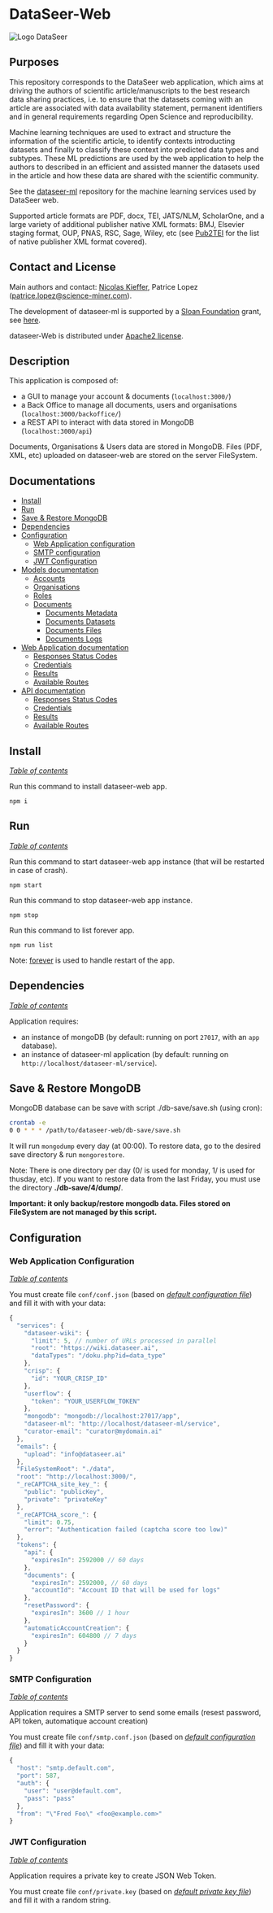 # DataSeer-Web

![Logo DataSeer](public/img/DataSeer-logo-75.png "Logo")

## Purposes

This repository corresponds to the DataSeer web application, which aims at driving the authors of scientific article/manuscripts to the best research data sharing practices, i.e. to ensure that the datasets coming with an article are associated with data availability statement, permanent identifiers and in general requirements regarding Open Science and reproducibility. 

Machine learning techniques are used to extract and structure the information of the scientific article, to identify contexts introducting datasets and finally to classify these context into predicted data types and subtypes. These ML predictions are used by the web application to help the authors to described in an efficient and assisted manner the datasets used in the article and how these data are shared with the scientific community. 

See the [dataseer-ml](https://github.com/dataseer/dataseer-ml) repository for the machine learning services used by DataSeer web.

Supported article formats are PDF, docx, TEI, JATS/NLM, ScholarOne, and a large variety of additional publisher native XML formats: BMJ, Elsevier staging format, OUP, PNAS, RSC, Sage, Wiley, etc (see [Pub2TEI](https://github.com/kermitt2/Pub2TEI) for the list of native publisher XML format covered).

## Contact and License

Main authors and contact: [Nicolas Kieffer](https://github.com/NicolasKieffer), Patrice Lopez (<patrice.lopez@science-miner.com>).

The development of dataseer-ml is supported by a [Sloan Foundation](https://sloan.org/) grant, see [here](https://coko.foundation/coko-receives-sloan-foundation-grant-to-build-dataseer-a-missing-piece-in-the-data-sharing-puzzle/).

dataseer-Web is distributed under [Apache2 license](https://www.apache.org/licenses/LICENSE-2.0).

## Description

This application is composed of: 

  - a GUI to manage your account & documents (`localhost:3000/`)
  - a Back Office to manage all documents, users and organisations (`localhost:3000/backoffice/`)
  - a REST API to interact with data stored in MongoDB (`localhost:3000/api`)

Documents, Organisations & Users data are stored in MongoDB. Files (PDF, XML, etc) uploaded on dataseer-web are stored on the server FileSystem.

## Documentations

  - [Install](#install)
  - [Run](#run)
  - [Save & Restore MongoDB](#save--restore-mongodb)
  - [Dependencies](#dependencies)
  - [Configuration](#configuration)
    - [Web Application configuration](#web-application-configuration)
    - [SMTP configuration](#smtp-configuration)
    - [JWT Configuration](#jwt-configuration)
  - [Models documentation](doc/MODELS.md#models-documentation)
    - [Accounts](doc/MODELS.md#accounts)
    - [Organisations](doc/MODELS.md#organisations)
    - [Roles](doc/MODELS.md#roles)
    - [Documents](doc/MODELS.md#documents)
      - [Documents Metadata](doc/MODELS.md#documents-metadata)
      - [Documents Datasets](doc/MODELS.md#documents-datasets)
      - [Documents Files](doc/MODELS.md#documents-files)
      - [Documents Logs](doc/MODELS.md#documents-logs)
  - [Web Application documentation](doc/WEBAPP.md#web-application-documentation)
    - [Responses Status Codes](doc/WEBAPP.md#response-status-codes)
    - [Credentials](doc/WEBAPP.md#credentials)
    - [Results](doc/WEBAPP.md#results)
    - [Available Routes](doc/WEBAPP.md#available-routes)
  - [API documentation](doc/API.md#api-documentation)
    - [Responses Status Codes](doc/API.md#response-status-codes)
    - [Credentials](doc/API.md#credentials)
    - [Results](doc/API.md#results)
    - [Available Routes](doc/API.md#available-routes)


## Install

*[Table of contents](#documentations)*

Run this command to install dataseer-web app.

``npm i``

## Run

*[Table of contents](#documentations)*

Run this command to start dataseer-web app instance (that will be restarted in case of crash).

``npm start``

Run this command to stop dataseer-web app instance.

``npm stop``

Run this command to list forever app.

``npm run list``

Note: [forever](https://www.npmjs.com/package/forever) is used to handle restart of the app.

## Dependencies

*[Table of contents](#documentations)*

Application requires:

  - an instance of mongoDB (by default: running on port `27017`, with an `app` database).
  - an instance of dataseer-ml application (by default: running on `http://localhost/dataseer-ml/service`).

## Save & Restore MongoDB

MongoDB database can be save with script ./db-save/save.sh (using cron):

```bash
crontab -e
0 0 * * * /path/to/dataseer-web/db-save/save.sh
```

It will run ``mongodump`` every day (at 00:00). To restore data, go to the desired save directory & run ``mongorestore``.

Note: There is one directory per day (0/ is used for monday, 1/ is used for thusday, etc). If you want to restore data from the last Friday, you must use the directory **./db-save/4/dump/**.

**Important: it only backup/restore mongodb data. Files stored on FileSystem are not managed by this script.**

## Configuration

### Web Application Configuration

*[Table of contents](#documentations)*

You must create file `conf/conf.json` (based on *[default configuration file](/conf/conf.default.json)*) and fill it with with your data:

```js
{
  "services": {
    "dataseer-wiki": {
      "limit": 5, // number of URLs processed in parallel 
      "root": "https://wiki.dataseer.ai",
      "dataTypes": "/doku.php?id=data_type"
    },
    "crisp": {
      "id": "YOUR_CRISP_ID"
    },
    "userflow": {
      "token": "YOUR_USERFLOW_TOKEN"
    },
    "mongodb": "mongodb://localhost:27017/app",
    "dataseer-ml": "http://localhost/dataseer-ml/service",
    "curator-email": "curator@mydomain.ai"
  },
  "emails": {
    "upload": "info@dataseer.ai"
  },
  "FileSystemRoot": "./data",
  "root": "http://localhost:3000/",
  "_reCAPTCHA_site_key_": {
    "public": "publicKey",
    "private": "privateKey"
  },
  "_reCAPTCHA_score_": {
    "limit": 0.75,
    "error": "Authentication failed (captcha score too low)"
  },
  "tokens": {
    "api": {
      "expiresIn": 2592000 // 60 days
    },
    "documents": {
      "expiresIn": 2592000, // 60 days
      "accountId": "Account ID that will be used for logs"
    },
    "resetPassword": {
      "expiresIn": 3600 // 1 hour
    },
    "automaticAccountCreation": {
      "expiresIn": 604800 // 7 days
    }
  }
}
```

### SMTP Configuration

*[Table of contents](#documentations)*

Application requires a SMTP server to send some emails (resest password, API token, automatique account creation)

You must create file `conf/smtp.conf.json` (based on *[default configuration file](/conf/smtp.conf.default.json)*) and fill it with your data:

```js
{
  "host": "smtp.default.com",
  "port": 587,
  "auth": {
    "user": "user@default.com",
    "pass": "pass"
  },
  "from": "\"Fred Foo\" <foo@example.com>"
}
```

### JWT Configuration

*[Table of contents](#documentations)*

Application requires a private key to create JSON Web Token.

You must create file `conf/private.key` (based on *[default private key file](/conf/private.key.default)*) and fill it with a random string.
